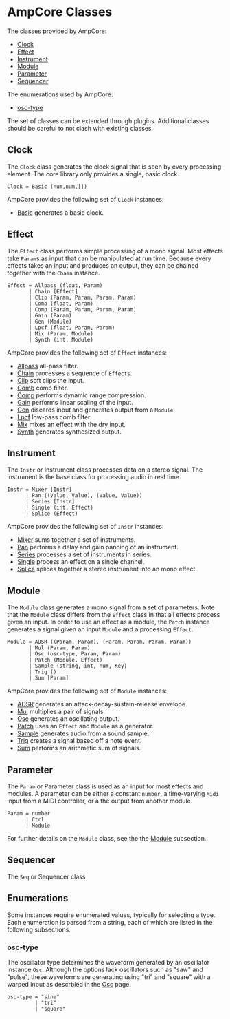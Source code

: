 AmpCore Classes
===============

The classes provided by AmpCore:

* [Clock](#clock)
* [Effect](#effect)
* [Instrument](#instr)
* [Module](#module)
* [Parameter](#param)
* [Sequencer](#seq)

The enumerations used by AmpCore:

* [osc-type](#osc-type)

The set of classes can be extended through plugins. Additional classes should
be careful to not clash with existing classes.

## Clock

The `Clock` class generates the clock signal that is seen by every processing
element. The core library only provides a single, basic clock.

    Clock = Basic (num,num,[])

AmpCore provides the following set of `Clock` instances:

  * [Basic](clk/basic.md) generates a basic clock.

## Effect

The `Effect` class performs simple processing of a mono signal. Most effects
take `Param`s as input that can be manipulated at run time. Because every
effects takes an input and produces an output, they can be chained together
with the `Chain` instance.

    Effect = Allpass (float, Param)
           | Chain [Effect]
           | Clip (Param, Param, Param, Param)
           | Comb (float, Param)
           | Comp (Param, Param, Param, Param)
           | Gain (Param)
           | Gen (Module)
           | Lpcf (float, Param, Param)
           | Mix (Param, Module)
           | Synth (int, Module)

AmpCore provides the following set of `Effect` instances:

  * [Allpass](efx/reverb.md#allpass) all-pass filter.
  * [Chain](efx/chain.md) processes a sequence of `Effects`.
  * [Clip](efx/clip.md) soft clips the input.
  * [Comb](efx/reverb.md#comb) comb filter.
  * [Comp](efx/comp.md) performs dynamic range compression.
  * [Gain](efx/gain.md) performs linear scaling of the input.
  * [Gen](efx/gen.md) discards input and generates output from a `Module`.
  * [Lpcf](efx/reverb.md#lpcf) low-pass comb filter.
  * [Mix](efx/mix.md) mixes an effect with the dry input.
  * [Synth](efx/synth.md) generates synthesized output.

## Instrument

The `Instr` or Instrument class processes data on a stereo signal. The
instrument is the base class for processing audio in real time.

    Instr = Mixer [Instr]
          | Pan ((Value, Value), (Value, Value))
          | Series [Instr]
          | Single (int, Effect)
          | Splice (Effect)

AmpCore provides the following set of `Instr` instances:

  * [Mixer](instr/mixer.md) sums together a set of instruments.
  * [Pan](instr/pan.md) performs a delay and gain panning of an instrument.
  * [Series](instr/series.md) processes a set of instruments in series.
  * [Single](instr/single.md) process an effect on a single channel.
  * [Splice](instr/splice.md) splices together a stereo instrument into an
      mono effect

## Module

The `Module` class generates a mono signal from a set of parameters. Note that
the `Module` class differs from the `Effect` class in that all effects process
given an input. In order to use an effect as a module, the `Patch` instance
generates a signal given an input `Module` and a processing `Effect`.

    Module = ADSR ((Param, Param), (Param, Param, Param, Param))
           | Mul (Param, Param)
           | Osc (osc-type, Param, Param)
           | Patch (Module, Effect)
           | Sample (string, int, num, Key)
           | Trig ()
           | Sum [Param]

AmpCore provides the following set of `Module` instances:

  * [ADSR](mod/adsr.md) generates an attack-decay-sustain-release envelope.
  * [Mul](mod/mul.md) multiplies a pair of signals.
  * [Osc](mod/osc.md) generates an oscillating output.
  * [Patch](mod/patch.md) uses an `Effect` and `Module` as a generator.
  * [Sample](mod/sample.md) generates audio from a sound sample.
  * [Trig](mod/trig.md) creates a signal based off a note event.
  * [Sum](mod/sum.d) performs an arithmetic sum of signals.

## Parameter

The `Param` or Parameter class is used as an input for most effects and
modules. A parameter can be either a constant `number`, a time-varying `Midi`
input from a MIDI controller, or a the output from another module.

    Param = number
          | Ctrl
          | Module

For further details on the `Module` class, see the the [Module](#module)
subsection.

## Sequencer

The `Seq` or Sequencer class

## Enumerations

Some instances require enumerated values, typically for selecting a type. Each
enumeration is parsed from a string, each of which are listed in the following
subsections.

### osc-type

The oscillator type determines the waveform generated by an oscillator
instance `Osc`. Although the options lack oscillators such as "saw" and
"pulse", these waveforms are generating using "tri" and "square" with a warped
input as descrbied in the [Osc](mod/osc.md) page.

    osc-type = "sine"
             | "tri"
             | "square"
